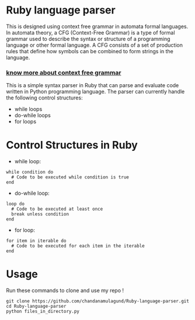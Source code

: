 # Ruby language parser

This is designed using context free grammar in automata formal languages. In automata theory, a CFG (Context-Free Grammar) is a type of formal grammar used to describe the syntax or structure of a programming language or other formal language. A CFG consists of a set of production rules that define how symbols can be combined to form strings in the language.


### [know more about context free grammar](https://www.freecodecamp.org/news/context-free-grammar/)



This is a simple syntax parser in Ruby that can parse and evaluate code written in Python programming language. The parser can currently handle the following control structures:

* while loops
* do-while loops
* for loops

# Control Structures in Ruby 

-  while loop:
```
while condition do
  # Code to be executed while condition is true
end
```

-  do-while loop:
```
loop do
  # Code to be executed at least once
  break unless condition
end
```
-  for loop:

```
for item in iterable do
  # Code to be executed for each item in the iterable
end
``` 

# Usage 

Run these commands to clone and use my repo !

```
git clone https://github.com/chandanamulagund/Ruby-language-parser.git
cd Ruby-language-parser
python files_in_directory.py
```




